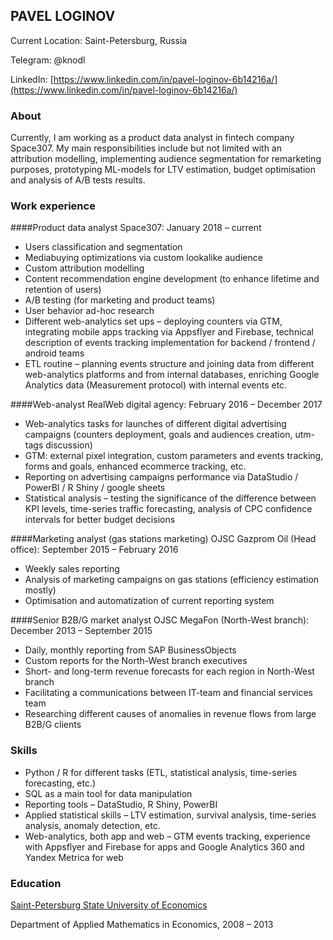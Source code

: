 ## PAVEL LOGINOV

Current Location: Saint-Petersburg, Russia

Telegram: @knodl

LinkedIn: [https://www.linkedin.com/in/pavel-loginov-6b14216a/](https://www.linkedin.com/in/pavel-loginov-6b14216a/)

### About
Currently, I am working as a product data analyst in fintech company Space307. My main responsibilities include but not limited with an attribution modelling, implementing audience segmentation for remarketing purposes, prototyping ML-models for LTV estimation, budget optimisation and analysis of A/B tests results.


### Work experience

####Product data analyst
Space307: January 2018 – current

- Users classification and segmentation
- Mediabuying optimizations via custom lookalike audience
- Custom attribution modelling
- Content recommendation engine development (to enhance lifetime and retention of
users)
- A/B testing (for marketing and product teams)
- User behavior ad-hoc research
- Different web-analytics set ups – deploying counters via GTM, integrating mobile
apps tracking via Appsflyer and Firebase, technical description of events tracking
implementation for backend / frontend / android teams
- ETL routine – planning events structure and joining data from different web-analytics
platforms and from internal databases, enriching Google Analytics data (Measurement protocol) with internal events etc.


####Web-analyst
RealWeb digital agency: February 2016 – December 2017

- Web-analytics tasks for launches of different digital advertising campaigns (counters deployment, goals and audiences creation, utm-tags discussion)
- GTM: external pixel integration, custom parameters and events tracking, forms and goals, enhanced ecommerce tracking, etc.
- Reporting on advertising campaigns performance via DataStudio / PowerBI / R Shiny / google sheets
- Statistical analysis – testing the significance of the difference between KPI levels,
time-series traffic forecasting, analysis of CPC confidence intervals for better budget decisions


####Marketing analyst (gas stations marketing)
OJSC Gazprom Oil (Head office): September 2015 – February 2016
- Weekly sales reporting
- Analysis of marketing campaigns on gas stations (efficiency estimation mostly)
- Optimisation and automatization of current reporting system


####Senior B2B/G market analyst
OJSC MegaFon (North-West branch): December 2013 – September 2015

- Daily, monthly reporting from SAP BusinessObjects
- Custom reports for the North-West branch executives
- Short- and long-term revenue forecasts for each region in North-West branch
- Facilitating a communications between IT-team and financial services team
- Researching different causes of anomalies in revenue flows from large B2B/G clients


### Skills
- Python / R for different tasks (ETL, statistical analysis, time-series forecasting, etc.)
- SQL as a main tool for data manipulation
- Reporting tools – DataStudio, R Shiny, PowerBI
- Applied statistical skills – LTV estimation, survival analysis, time-series analysis, anomaly detection, etc.
- Web-analytics, both app and web – GTM events tracking, experience with Appsflyer and Firebase for apps and Google Analytics 360 and Yandex Metrica for web


### Education

[Saint-Petersburg State University of Economics](http://en.unecon.ru/)

Department of Applied Mathematics in Economics, 2008 – 2013

